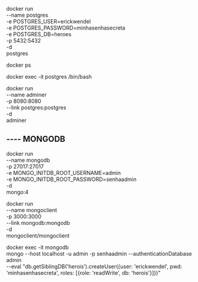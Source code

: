 <!-- Roda um docker de name postgres -->
<!-- Cria um usuario e uma senha -->
<!-- Cria um banco de dados chamado heroes -->
<!-- Seleciona a porta no qual ele ficara exposto -->
<!-- -d indica que nao há nada mais a ser executado e o dokcer executara em segundo plano -->
<!-- Por fim indica o nome da imagem -->
<!-- Caso exista a imagem na maquina cria o container, caso nao exista executa um pull -->
docker run \
    --name postgres \
    -e POSTGRES_USER=erickwendel \
    -e POSTGRES_PASSWORD=minhasenhasecreta \
    -e POSTGRES_DB=heroes \
    -p 5432:5432 \
    -d \
    postgres

<!-- Mostra os processos de docker que estao rodando na maquina -->
docker ps
<!-- Abre a linha de comando do container que executa o postgres -->
docker exec -it postgres /bin/bash

<!-- Roda uma instancia concorrente chamada adminer -->
<!-- Pelo link tem permissao para acessar o docker postgres -->
<!-- Baixa a imagem do adminer que apresenta uma interface de administracao do docker contendo o banco de dados -->
<!-- Adminer é uma solução acessível via browser para a administração do MySQL e distribuída gratuitamente sob a forma de um arquivo PHP/imagem Docker. -->
docker run \
    --name adminer \
    -p 8080:8080 \
    --link postgres:postgres \
    -d \
    adminer

## ---- MONGODB
docker run \
    --name mongodb \
    -p 27017:27017 \
    -e MONGO_INITDB_ROOT_USERNAME=admin \
    -e MONGO_INITDB_ROOT_PASSWORD=senhaadmin \
    -d \
    mongo:4

docker run \
    --name mongoclient \
    -p 3000:3000 \
    --link mongodb:mongodb \
    -d \
    mongoclient/mongoclient

docker exec -it mongodb \
    mongo --host localhost -u admin -p senhaadmin --authenticationDatabase admin \
    --eval "db.getSiblingDB('herois').createUser({user: 'erickwendel', pwd: 'minhasenhasecreta', roles: [{role: 'readWrite', db: 'herois'}]})"